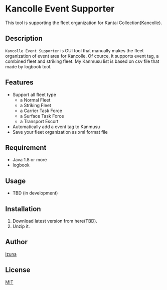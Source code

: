 # Kancolle Event Supporter

This tool is supporting the fleet organization for Kantai Collection(Kancolle).

## Description

`Kancolle Event Supporter` is GUI tool that manually makes the fleet organization of event area for Kancolle.
Of cource, it supports event tag, a combined fleet and striking fleet.
My Kanmusu list is based on csv file that made by logbook tool.

## Features

* Support all fleet type
	* a Normal Fleet
	* a Striking Fleet
	* a Carrier Task Force
	* a Surface Task Force
	* a Transport Escort
* Automatically add a event tag to Kanmusu
* Save your fleet organization as xml format file

## Requirement

* Java 1.8 or more
* logbook

## Usage

* TBD (in development)

## Installation

1. Download latest version from here(TBD).
1. Unzip it.

## Author
[Izuna](https://github.com/muro1214)

## License
[MIT](https://github.com/muro1214/Kancolle-Event-Tool/blob/release0.0.1/LICENSE)
